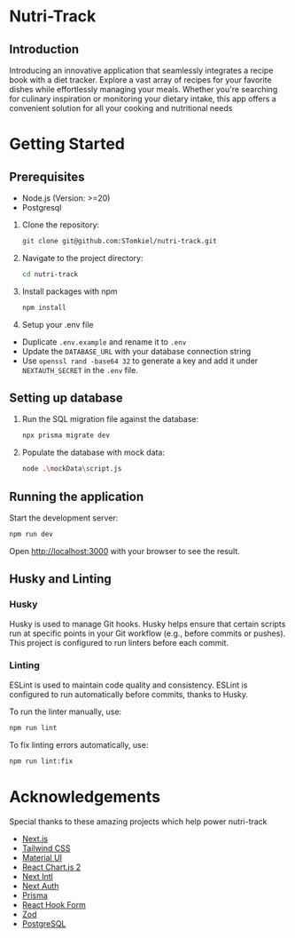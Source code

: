 # Nutri-Track

## Introduction

Introducing an innovative application that seamlessly integrates a recipe book with a diet tracker. Explore a vast array of recipes for your favorite dishes while effortlessly managing your meals. Whether you're searching for culinary inspiration or monitoring your dietary intake, this app offers a convenient solution for all your cooking and nutritional needs

# Getting Started

## Prerequisites

- Node.js (Version: >=20)
- Postgresql

1. Clone the repository:

   ```bash
   git clone git@github.com:STomkiel/nutri-track.git
   ```

2. Navigate to the project directory:
   ```bash
   cd nutri-track
   ```
3. Install packages with npm

   ```bash
   npm install
   ```

4. Setup your .env file

- Duplicate `.env.example` and rename it to `.env`
- Update the `DATABASE_URL` with your database connection string
- Use `openssl rand -base64 32` to generate a key and add it under `NEXTAUTH_SECRET` in the `.env` file.

## Setting up database

1. Run the SQL migration file against the database:

   ```bash
   npx prisma migrate dev
   ```

2. Populate the database with mock data:

   ```bash
   node .\mockData\script.js
   ```

## Running the application

Start the development server:

```bash
npm run dev
```

Open [http://localhost:3000](http://localhost:3000) with your browser to see the result.

## Husky and Linting

### Husky

Husky is used to manage Git hooks. Husky helps ensure that certain scripts run at specific points in your Git workflow (e.g., before commits or pushes). This project is configured to run linters before each commit.

### Linting

ESLint is used to maintain code quality and consistency. ESLint is configured to run automatically before commits, thanks to Husky.

To run the linter manually, use:

```bash
npm run lint
```

To fix linting errors automatically, use:

```bash
npm run lint:fix
```

# Acknowledgements

Special thanks to these amazing projects which help power nutri-track

- [Next.js](https://nextjs.org/)
- [Tailwind CSS](https://tailwindcss.com/)
- [Material UI](https://mui.com/material-ui/)
- [React Chart.js 2](https://react-chartjs-2.js.org/)
- [Next Intl](https://next-intl-docs.vercel.app/)
- [Next Auth](https://next-auth.js.org/)
- [Prisma](https://prisma.io/)
- [React Hook Form](https://react-hook-form.com/)
- [Zod](https://zod.dev/)
- [PostgreSQL](https://www.postgresql.org.pl/)
